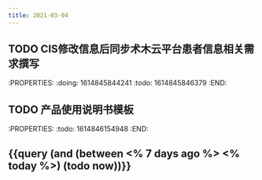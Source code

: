 ```yaml
---
title: 2021-03-04
---
```


## TODO CIS修改信息后同步术木云平台患者信息相关需求撰写
:PROPERTIES:
:doing: 1614845844241
:todo: 1614845846379
:END:
## TODO 产品使用说明书模板
:PROPERTIES:
:todo: 1614846154948
:END:
## {{query (and (between <% 7 days ago %> <% today %>) (todo now))}}
